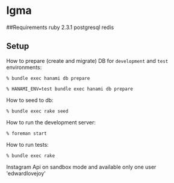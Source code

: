 # Igma

##Requirements
ruby 2.3.1
postgresql
redis

## Setup

How to prepare (create and migrate) DB for `development` and `test` environments:

```
% bundle exec hanami db prepare

% HANAMI_ENV=test bundle exec hanami db prepare
```
How to seed to db:

```
% bundle exec rake seed
```

How to run the development server:

```
% foreman start
```

How to run tests:

```
% bundle exec rake
```

Instagram Api on sandbox mode and available only one user 'edwardlovejoy'
